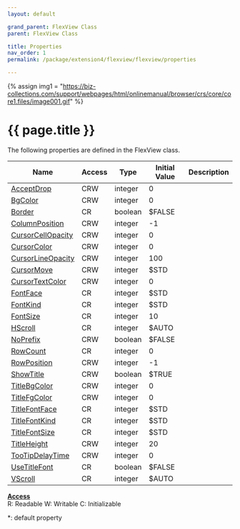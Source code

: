```yaml
---
layout: default

grand_parent: FlexView Class
parent: FlexView Class

title: Properties
nav_order: 1
permalink: /package/extension4/flexview/flexview/properties

---
```

{% assign img1 = "https://biz-collections.com/support/webpages/html/onlinemanual/browser/crs/core/core1.files/image001.gif" %}


# {{ page.title }}

The following properties are defined in the FlexView class.

|Name      | Access | Type   |Initial Value | Description |
|----------	|--------|--------|---------------|-----------|
|[AcceptDrop](/package/extension4/flexview/flexview/properties/acceptdrop) | CRW | integer |  0 | |
|[BgColor](/package/extension4/flexview/flexview/properties/bgcolor) | CRW | integer |  0 | |
|[Border](/package/extension4/flexview/flexview/properties/border) | CR | boolean |  $FALSE | |
|[ColumnPosition](/package/extension4/flexview/flexview/properties/columnposition) | CRW | integer |  -1 | |
|[CursorCellOpacity](/package/extension4/flexview/flexview/properties/cursorcellopacity) | CRW | integer |  0 | |
|[CursorColor](/package/extension4/flexview/flexview/properties/cursorcolor) | CRW | integer |  0 | |
|[CursorLineOpacity](/package/extension4/flexview/flexview/properties/cursorlineopacity) | CRW | integer |  100 | |
|[CursorMove](/package/extension4/flexview/flexview/properties/cursormove) | CRW | integer |  $STD | |
|[CursorTextColor](/package/extension4/flexview/flexview/properties/cursortextcolor) | CRW | integer |  0 | |
|[FontFace](/package/extension4/flexview/flexview/properties/fontface) | CR | integer |  $STD | |
|[FontKind](/package/extension4/flexview/flexview/properties/fontkind) | CR | integer |  $STD | |
|[FontSize](/package/extension4/flexview/flexview/properties/fontsize) | CR | integer |  10 | |
|[HScroll](/package/extension4/flexview/flexview/properties/hscroll) | CR | integer |  $AUTO | |
|[NoPrefix](/package/extension4/flexview/flexview/properties/noprefix) | CRW | boolean |  $FALSE | |
|[RowCount](/package/extension4/flexview/flexview/properties/rowcount) | CR | integer |  0 | |
|[RowPosition](/package/extension4/flexview/flexview/properties/rowposition) | CRW | integer |  -1 | |
|[ShowTitle](/package/extension4/flexview/flexview/properties/showtitle) | CRW | boolean |  $TRUE | |
|[TitleBgColor](/package/extension4/flexview/flexview/properties/titlebgcolor) | CRW | integer |  0 | |
|[TitleFgColor](/package/extension4/flexview/flexview/properties/titlefgcolor) | CRW | integer |  0 | |
|[TitleFontFace](/package/extension4/flexview/flexview/properties/titlefontface) | CR | integer |  $STD | |
|[TitleFontKind](/package/extension4/flexview/flexview/properties/titlefontkind) | CR | integer |  $STD | |
|[TitleFontSize](/package/extension4/flexview/flexview/properties/titlefontsize) | CR | integer |  $STD | |
|[TitleHeight](/package/extension4/flexview/flexview/properties/titleheight) | CRW | integer |  20 | |
|[TooTipDelayTime](/package/extension4/flexview/flexview/properties/tooltipdelaytime) | CRW | integer |  0 | |
|[UseTitleFont](/package/extension4/flexview/flexview/properties/usetitlefont) | CR | boolean |  $FALSE | |
|[VScroll](/package/extension4/flexview/flexview/properties/vscroll) | CR | integer |  $AUTO | |

<u><b>Access</b></u><br>
R: Readable
W: Writable
C: Initializable

*: default property